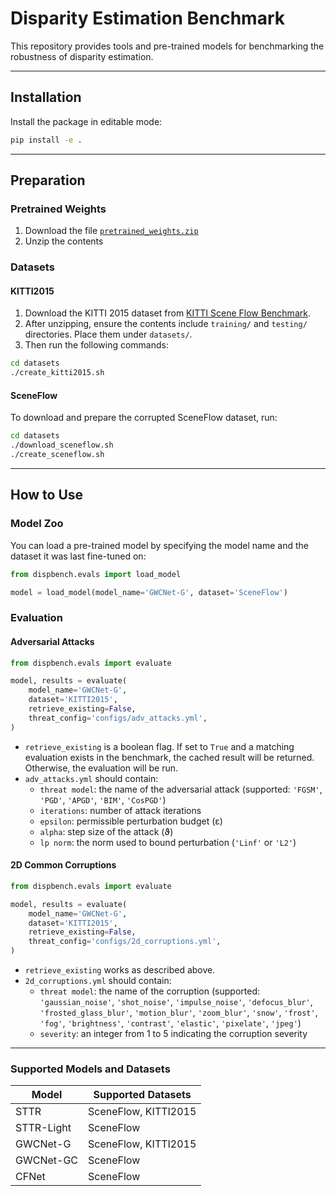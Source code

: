 # Disparity Estimation Benchmark

This repository provides tools and pre-trained models for benchmarking the robustness of disparity estimation.

---

## Installation

Install the package in editable mode:

```bash
pip install -e .
```

---

## Preparation

### Pretrained Weights

1. Download the file [`pretrained_weights.zip`](https://data.dws.informatik.uni-mannheim.de/machinelearning/robustness_benchmarking/disparity_estimation/pretrained_weights.zip)
2. Unzip the contents

### Datasets

#### KITTI2015

1. Download the KITTI 2015 dataset from [KITTI Scene Flow Benchmark](https://www.cvlibs.net/datasets/kitti/eval_scene_flow.php?benchmark=stereo).
2. After unzipping, ensure the contents include `training/` and `testing/` directories. Place them under `datasets/`.
3. Then run the following commands:

```bash
cd datasets
./create_kitti2015.sh
```

#### SceneFlow

To download and prepare the corrupted SceneFlow dataset, run:

```bash
cd datasets
./download_sceneflow.sh
./create_sceneflow.sh
```

---

## How to Use

### Model Zoo

You can load a pre-trained model by specifying the model name and the dataset it was last fine-tuned on:

```python
from dispbench.evals import load_model

model = load_model(model_name='GWCNet-G', dataset='SceneFlow')
```

### Evaluation

#### Adversarial Attacks

```python
from dispbench.evals import evaluate

model, results = evaluate(
    model_name='GWCNet-G',
    dataset='KITTI2015',
    retrieve_existing=False,
    threat_config='configs/adv_attacks.yml',
)
```

- `retrieve_existing` is a boolean flag. If set to `True` and a matching evaluation exists in the benchmark, the cached result will be returned. Otherwise, the evaluation will be run.
- `adv_attacks.yml` should contain:
  - `threat model`: the name of the adversarial attack (supported: `'FGSM'`, `'PGD'`, `'APGD'`, `'BIM'`, `'CosPGD'`)
  - `iterations`: number of attack iterations
  - `epsilon`: permissible perturbation budget (ε)
  - `alpha`: step size of the attack (ϑ)
  - `lp norm`: the norm used to bound perturbation (`'Linf'` or `'L2'`)

#### 2D Common Corruptions

```python
from dispbench.evals import evaluate

model, results = evaluate(
    model_name='GWCNet-G',
    dataset='KITTI2015',
    retrieve_existing=False,
    threat_config='configs/2d_corruptions.yml',
)
```

- `retrieve_existing` works as described above.
- `2d_corruptions.yml` should contain:
  - `threat model`: the name of the corruption (supported: `'gaussian_noise'`, `'shot_noise'`, `'impulse_noise'`, `'defocus_blur'`, `'frosted_glass_blur'`, `'motion_blur'`, `'zoom_blur'`, `'snow'`, `'frost'`, `'fog'`, `'brightness'`, `'contrast'`, `'elastic'`, `'pixelate'`, `'jpeg'`)
  - `severity`: an integer from 1 to 5 indicating the corruption severity

---

### Supported Models and Datasets

| Model        | Supported Datasets     |
|--------------|------------------------|
| STTR         | SceneFlow, KITTI2015   |
| STTR-Light   | SceneFlow              |
| GWCNet-G     | SceneFlow, KITTI2015   |
| GWCNet-GC    | SceneFlow              |
| CFNet        | SceneFlow              |
